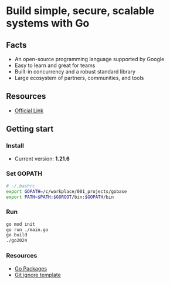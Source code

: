 # Build simple, secure, scalable systems with Go

## Facts

- An open-source programming language supported by Google
- Easy to learn and great for teams
- Built-in concurrency and a robust standard library
- Large ecosystem of partners, communities, and tools

## Resources

- [Official Link](https://go.dev/)

## Getting start

### Install

- Current version: **1.21.6**

### Set GOPATH

```sh
# ~/.bashrc
export GOPATH=/c/workplace/001_projects/gobase
export PATH=$PATH:$GOROOT/bin:$GOPATH/bin
```

### Run

```sh
go mod init
go run ./main.go
go build
./go2024
```

### Resources

- [Go Packages](https://pkg.go.dev/)
- [Git ignore template](https://github.com/github/gitignore/blob/main/Go.gitignore)
